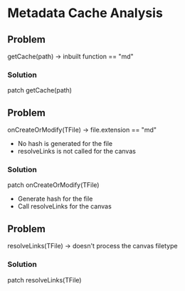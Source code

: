 # Metadata Cache Analysis
## Problem
getCache(path) -> inbuilt function == "md"

### Solution
patch getCache(path)

## Problem
onCreateOrModify(TFile) -> file.extension == "md"
- No hash is generated for the file
- resolveLinks is not called for the canvas

### Solution
patch onCreateOrModify(TFile)
- Generate hash for the file
- Call resolveLinks for the canvas

## Problem
resolveLinks(TFile) -> doesn't process the canvas filetype

### Solution
patch resolveLinks(TFile)